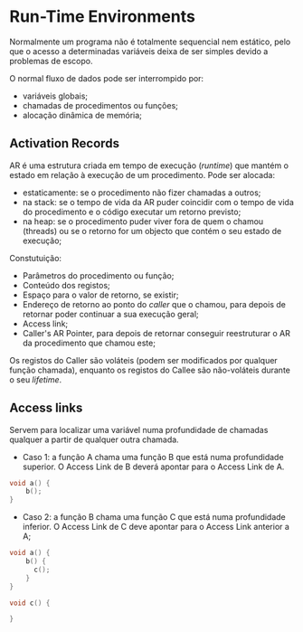 # Run-Time Environments

Normalmente um programa não é totalmente sequencial nem estático, pelo que o acesso a determinadas variáveis deixa de ser simples devido a problemas de escopo. 

O normal fluxo de dados pode ser interrompido por:
- variáveis globais;
- chamadas de procedimentos ou funções;
- alocação dinâmica de memória;

## Activation Records

AR é uma estrutura criada em tempo de execução (*runtime*) que mantém o estado em relação à execução de um procedimento. Pode ser alocada:
- estaticamente: se o procedimento não fizer chamadas a outros;
- na stack: se o tempo de vida da AR puder coincidir com o tempo de vida do procedimento e o código executar um retorno previsto;
- na heap: se o procedimento puder viver fora de quem o chamou (threads) ou se o retorno for um objecto que contém o seu estado de execução;

Constutuição:

- Parâmetros do procedimento ou função;
- Conteúdo dos registos;
- Espaço para o valor de retorno, se existir;
- Endereço de retorno ao ponto do *caller* que o chamou, para depois de retornar poder continuar a sua execução geral;
- Access link;
- Caller's AR Pointer, para depois de retornar conseguir reestruturar o AR da procedimento que chamou este;

Os registos do Caller são voláteis (podem ser modificados por qualquer função chamada), enquanto os registos do Callee são não-voláteis durante o seu *lifetime*.


## Access links

Servem para localizar uma variável numa profundidade de chamadas qualquer a partir de qualquer outra chamada.

- Caso 1: a função A chama uma função B que está numa profundidade superior. O Access Link de B deverá apontar para o Access Link de A.

```c
void a() { 
    b();
}
```

- Caso 2: a função B chama uma função C que está numa profundidade inferior. O Access Link de C deve apontar para o Access Link anterior a A;

```c
void a() { 
    b() {
      c();
    } 
}

void c() {

}
```